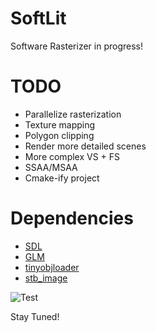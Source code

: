 # SoftLit

Software Rasterizer in progress!

# TODO
- Parallelize rasterization
- Texture mapping
- Polygon clipping
- Render more detailed scenes
- More complex VS + FS
- SSAA/MSAA
- Cmake-ify project

# Dependencies
- [SDL](https://www.libsdl.org/)
- [GLM](http://glm.g-truc.net/0.9.8/index.html)
- [tinyobjloader](http://syoyo.github.io/tinyobjloader/)
- [stb_image](https://github.com/nothings/stb)

![Test](http://imgur.com/Z0xZwuD.png)

Stay Tuned!

